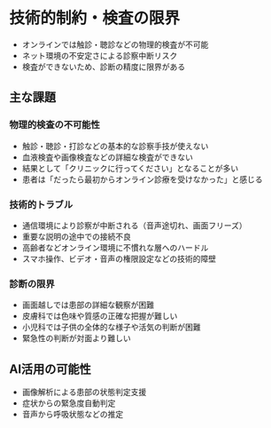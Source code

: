 # 技術的制約・検査の限界

- オンラインでは触診・聴診などの物理的検査が不可能
- ネット環境の不安定さによる診察中断リスク
- 検査ができないため、診断の精度に限界がある

## 主な課題

### 物理的検査の不可能性
- 触診・聴診・打診などの基本的な診察手技が使えない
- 血液検査や画像検査などの詳細な検査ができない
- 結果として「クリニックに行ってください」となることが多い
- 患者は「だったら最初からオンライン診療を受けなかった」と感じる

### 技術的トラブル
- 通信環境により診察が中断される（音声途切れ、画面フリーズ）
- 重要な説明の途中での接続不良
- 高齢者などオンライン環境に不慣れな層へのハードル
- スマホ操作、ビデオ・音声の権限設定などの技術的障壁

### 診断の限界
- 画面越しでは患部の詳細な観察が困難
- 皮膚科では色味や質感の正確な把握が難しい
- 小児科では子供の全体的な様子や活気の判断が困難
- 緊急性の判断が対面より難しい

## AI活用の可能性
- 画像解析による患部の状態判定支援
- 症状からの緊急度自動判定
- 音声から呼吸状態などの推定